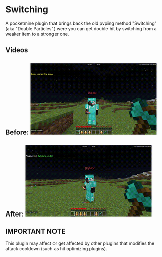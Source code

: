 # Switching
A pocketmine plugin that brings back the old pvping method "Switching" (aka "Double Particles") were you can get double hit by switching from a weaker item to a stronger one.

## Videos

Before:
[![Without Switching](https://github.com/Aboshxm2/switching/raw/main/without_switching.gif)](http://www.youtube.com/watch?v=n8qD1BmOpxc)
---
After:
[![With Switching](https://github.com/Aboshxm2/switching/raw/main/with_switching.gif)](http://www.youtube.com/watch?v=AlBkW3dQ3Zg)
---
## IMPORTANT NOTE
This plugin may affect or get affected by other plugins that modifies the attack cooldown (such as hit optimizing plugins).